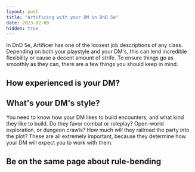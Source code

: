 ```yaml
---
layout: post
title: "Artificing with your DM in DnD 5e"
date: 2023-02-08
hidden: true
---
```


In DnD 5e, Artificer has one of the loosest job descriptions of any class. Depending on both your playstyle and your DM's, this can lend incredible flexibility or cause a decent amount of strife. To ensure things go as smoothly as they can, there are a few things you should keep in mind. 

## How experienced is your DM?


## What's your DM's style?

You need to know how your DM likes to build encounters, and what kind they like to build. Do they favor combat or roleplay? Open-world exploration, or dungeon crawls? How much will they railroad the party into the plot? These are all extremely important, because they determine how your DM will expect you to work with them. 


## Be on the same page about rule-bending